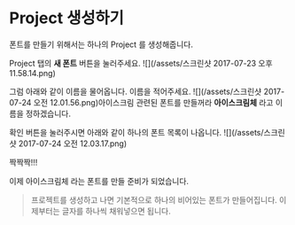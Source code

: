 # Project 생성하기

폰트를 만들기 위해서는 하나의 Project 를 생성해줍니다.

Project  탭의  **새 폰트**  버튼을 눌러주세요. ![](/assets/스크린샷 2017-07-23 오후 11.58.14.png)

그럼 아래와 같이 이름을 물어옵니다.   이름을 적어주세요. ![](/assets/스크린샷 2017-07-24 오전 12.01.56.png)아이스크림 관련된 폰트를 만들꺼라  **아이스크림체**  라고 이름을 정하겠습니다.

확인 버튼을 눌러주시면 아래와 같이 하나의 폰트 목록이 나옵니다. ![](/assets/스크린샷 2017-07-24 오전 12.03.17.png)

짝짝짝!!!

이제 아이스크림체 라는 폰트를 만들 준비가 되었습니다.  



> 프로젝트를 생성하고 나면  기본적으로 하나의 비어있는 폰트가 만들어집니다. 이제부터는 글자를 하나씩 채워넣으면 됩니다.



